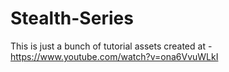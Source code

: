 # Stealth-Series

This is just a bunch of tutorial assets created at - https://www.youtube.com/watch?v=ona6VvuWLkI
